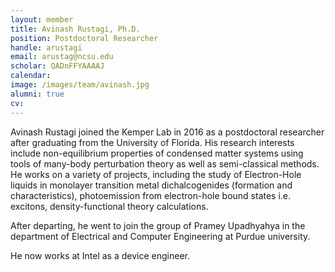 ```yaml
---
layout: member
title: Avinash Rustagi, Ph.D.
position: Postdoctoral Researcher
handle: arustagi
email: arustag@ncsu.edu
scholar: QADnFFYAAAAJ
calendar:
image: /images/team/avinash.jpg
alumni: true
cv:
---
```


Avinash Rustagi joined the Kemper Lab in 2016 as a postdoctoral researcher after graduating from the University of Florida. His research interests include non-equilibrium properties of condensed matter systems using tools of many-body perturbation theory as well as semi-classical methods. He works on a variety of projects, including the study of Electron-Hole liquids in monolayer transition metal dichalcogenides (formation and characteristics), photoemission from electron-hole bound states i.e. excitons, density-functional theory calculations.

After departing, he went to join the group of Pramey Upadhyahya in the department of Electrical and Computer Engineering at Purdue university.

He now works at Intel as a device engineer.
